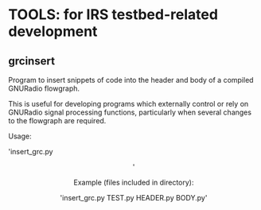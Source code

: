 
# TOOLS: for IRS testbed-related development

## grcinsert

Program to insert snippets of code into the header and body of a compiled GNURadio flowgraph.

This is useful for developing programs which externally control or rely on GNURadio signal processing functions, particularly when several changes to the flowgraph are required.

Usage:

'insert_grc.py <compiled flowgraph> <header file> <body file>'

Example (files included in directory):

'insert_grc.py TEST.py HEADER.py BODY.py'

